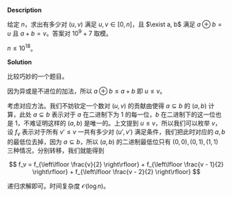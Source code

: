 **Description**

给定 $n$，求出有多少对 $(u, v)$ 满足 $u, v \in [0, n]$，且 $\exist a, b$ 满足 $a \oplus b = u$ 且 $a + b = v$。答案对 $10^9 + 7$ 取模。

$n \le 10^{18}$。

**Solution**

比较巧妙的一个题目。

因为异或是不进位的加法，所以 $a \oplus b \le a + b$ 即 $u \le v$。

考虑对应方法。我们不妨钦定一个数对 $(u, v)$ 的贡献由使得 $a \subseteq b$ 的 $(a, b)$ 计算，此处 $a \subseteq b$ 表示对于 $a$ 在二进制下为 $1$ 的每一位，$b$ 在二进制下的这一位也是 $1$，不难证明这样的 $(a, b)$ 是唯一的。上文提到 $u \le v$，所以我们可以枚举 $v$，设 $f_v$ 表示对于所有 $v' \le v$ 一共有多少对 $(u', v')$ 满足条件，我们把此时对应的 $a, b$ 的最低位去掉，因为 $a \subseteq b$，所以 $(a, b)$ 的二进制最低位只有 $(0, 0), (0, 1), (1, 1)$ 三种情况，分别转移，我们就能得到

$$ f_v = f_{\left\lfloor \frac{v}{2} \right\rfloor} + f_{\left\lfloor \frac{v - 1}{2} \right\rfloor} + f_{\left\lfloor \frac{v - 2}{2} \right\rfloor} $$

递归求解即可。时间复杂度 $\mathcal{O}(\log n)$。